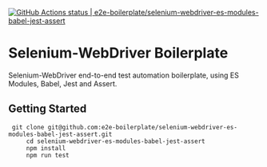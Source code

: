 [![GitHub Actions status | e2e-boilerplate/selenium-webdriver-es-modules-babel-jest-assert](https://github.com/e2e-boilerplate/selenium-webdriver-es-modules-babel-jest-assert/workflows/selenium-webdriver-es-modules-babel-jest-assert/badge.svg)](https://github.com/e2e-boilerplate/selenium-webdriver-es-modules-babel-jest-assert/actions?workflow=selenium-webdriver-es-modules-babel-jest-assert)
  # Selenium-WebDriver Boilerplate
  Selenium-WebDriver end-to-end test automation boilerplate, using ES Modules, Babel, Jest and Assert.
  ## Getting Started
  	 git clone git@github.com:e2e-boilerplate/selenium-webdriver-es-modules-babel-jest-assert.git
    	 cd selenium-webdriver-es-modules-babel-jest-assert
    	 npm install
    	 npm run test
    